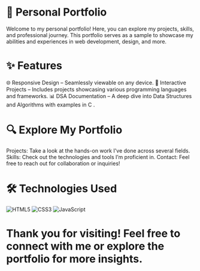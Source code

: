 # 📂 Personal Portfolio
Welcome to my personal portfolio! Here, you can explore my projects, skills, and professional journey. This portfolio serves as a sample to showcase 
my abilities and experiences in web development, design, and more.

# ✨ Features
🌐 Responsive Design – Seamlessly viewable on any device.
🚀 Interactive Projects – Includes projects showcasing various programming languages and frameworks.
📊 DSA Documentation – A deep dive into Data Structures and Algorithms with examples in C .

# 🔍 Explore My Portfolio
Projects: Take a look at the hands-on work I've done across several fields.
Skills: Check out the technologies and tools I’m proficient in.
Contact: Feel free to reach out for collaboration or inquiries!

# 🛠️ Technologies Used
<p align="left"> <img src="https://img.shields.io/badge/HTML5-%23E34F26.svg?style=for-the-badge&logo=html5&logoColor=white" alt="HTML5"/> <img src="https://img.shields.io/badge/CSS3-%231572B6.svg?style=for-the-badge&logo=css3&logoColor=white" alt="CSS3"/> <img src="https://img.shields.io/badge/JavaScript-%23F7DF1E.svg?style=for-the-badge&logo=javascript&logoColor=black" alt="JavaScript"/> </p>

# Thank you for visiting! Feel free to connect with me or explore the portfolio for more insights. 
